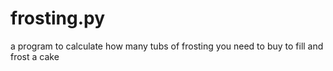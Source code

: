 # frosting.py
a program to calculate how many tubs of frosting you need to buy to fill and frost a cake
